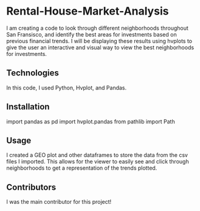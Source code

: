 # Rental-House-Market-Analysis

I am creating a code to look through different neighborhoods throughout San Fransisco, and identify the best areas for investments based on previous financial trends. I will be displaying these results using hvplots to give the user an interactive and visual way to view the best neighborhoods for investments.

## Technologies

In this code, I used Python, Hvplot, and Pandas.

## Installation

import pandas as pd
import hvplot.pandas
from pathlib import Path

## Usage 

I created a GEO plot and other dataframes to store the data from the csv files I imported. This allows for the viewer to easily see and click through neighborhoods to get a representation of the trends plotted.

## Contributors

I was the main contributor for this project!

